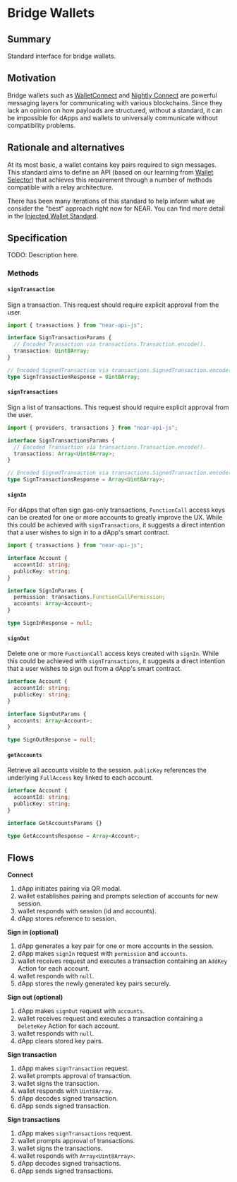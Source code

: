 # Bridge Wallets

## Summary

Standard interface for bridge wallets.

## Motivation

Bridge wallets such as [WalletConnect](https://docs.walletconnect.com/2.0/) and [Nightly Connect](https://connect.nightly.app/) are powerful messaging layers for communicating with various blockchains. Since they lack an opinion on how payloads are structured, without a standard, it can be impossible for dApps and wallets to universally communicate without compatibility problems.

## Rationale and alternatives

At its most basic, a wallet contains key pairs required to sign messages. This standard aims to define an API (based on our learning from [Wallet Selector](https://github.com/near/wallet-selector)) that achieves this requirement through a number of methods compatible with a relay architecture.

There has been many iterations of this standard to help inform what we consider the "best" approach right now for NEAR. You can find more detail in the [Injected Wallet Standard](./InjectedWallets.md).

## Specification

TODO: Description here.

### Methods

#### `signTransaction`

Sign a transaction. This request should require explicit approval from the user.

```ts
import { transactions } from "near-api-js";

interface SignTransactionParams {
  // Encoded Transaction via transactions.Transaction.encode().
  transaction: Uint8Array;
}

// Encoded SignedTransaction via transactions.SignedTransaction.encode().
type SignTransactionResponse = Uint8Array;
```

#### `signTransactions`

Sign a list of transactions. This request should require explicit approval from the user.

```ts
import { providers, transactions } from "near-api-js";

interface SignTransactionsParams {
  // Encoded Transaction via transactions.Transaction.encode().
  transactions: Array<Uint8Array>;
}

// Encoded SignedTransaction via transactions.SignedTransaction.encode().
type SignTransactionsResponse = Array<Uint8Array>;
```

#### `signIn`

For dApps that often sign gas-only transactions, `FunctionCall` access keys can be created for one or more accounts to greatly improve the UX. While this could be achieved with `signTransactions`, it suggests a direct intention that a user wishes to sign in to a dApp's smart contract.

```ts
import { transactions } from "near-api-js";

interface Account {
  accountId: string;
  publicKey: string;
}

interface SignInParams {
  permission: transactions.FunctionCallPermission;
  accounts: Array<Account>;
}

type SignInResponse = null;
```

#### `signOut`

Delete one or more `FunctionCall` access keys created with `signIn`. While this could be achieved with `signTransactions`, it suggests a direct intention that a user wishes to sign out from a dApp's smart contract.

```ts
interface Account {
  accountId: string;
  publicKey: string;
}

interface SignOutParams {
  accounts: Array<Account>;
}

type SignOutResponse = null;
```

#### `getAccounts`

Retrieve all accounts visible to the session. `publicKey` references the underlying `FullAccess` key linked to each account.

```ts
interface Account {
  accountId: string;
  publicKey: string;
}

interface GetAccountsParams {}

type GetAccountsResponse = Array<Account>;
```

## Flows

**Connect**

1. dApp initiates pairing via QR modal.
2. wallet establishes pairing and prompts selection of accounts for new session.
3. wallet responds with session (id and accounts).
4. dApp stores reference to session.

**Sign in (optional)**

1. dApp generates a key pair for one or more accounts in the session.
2. dApp makes `signIn` request with `permission` and `accounts`.
3. wallet receives request and executes a transaction containing an `AddKey` Action for each account.
4. wallet responds with `null`.
5. dApp stores the newly generated key pairs securely.

**Sign out (optional)**

1. dApp makes `signOut` request with `accounts`.
2. wallet receives request and executes a transaction containing a `DeleteKey` Action for each account.
3. wallet responds with `null`.
4. dApp clears stored key pairs.

**Sign transaction**

1. dApp makes `signTransaction` request.
2. wallet prompts approval of transaction.
3. wallet signs the transaction.
4. wallet responds with `Uint8Array`.
5. dApp decodes signed transaction.
6. dApp sends signed transaction.

**Sign transactions**

1. dApp makes `signTransactions` request.
2. wallet prompts approval of transactions.
3. wallet signs the transactions.
4. wallet responds with `Array<Uint8Array>`.
5. dApp decodes signed transactions.
6. dApp sends signed transactions.
